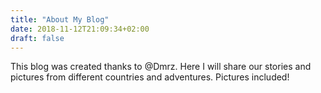 ```yaml
---
title: "About My Blog"
date: 2018-11-12T21:09:34+02:00
draft: false
---
```

This blog was created thanks to @Dmrz. Here I will share our stories and pictures from different countries and adventures. Pictures included!
